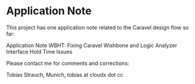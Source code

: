 # Application Note

This project has one application note related to the Caravel design flow so far:

Application Note WBHT: Fixing Caravel Wishbone and Logic Analyzer Interface Hold Time Issues

Please contact me for comments and corrections:

Tobias Strauch, Munich, tobias at cloudx dot cc


